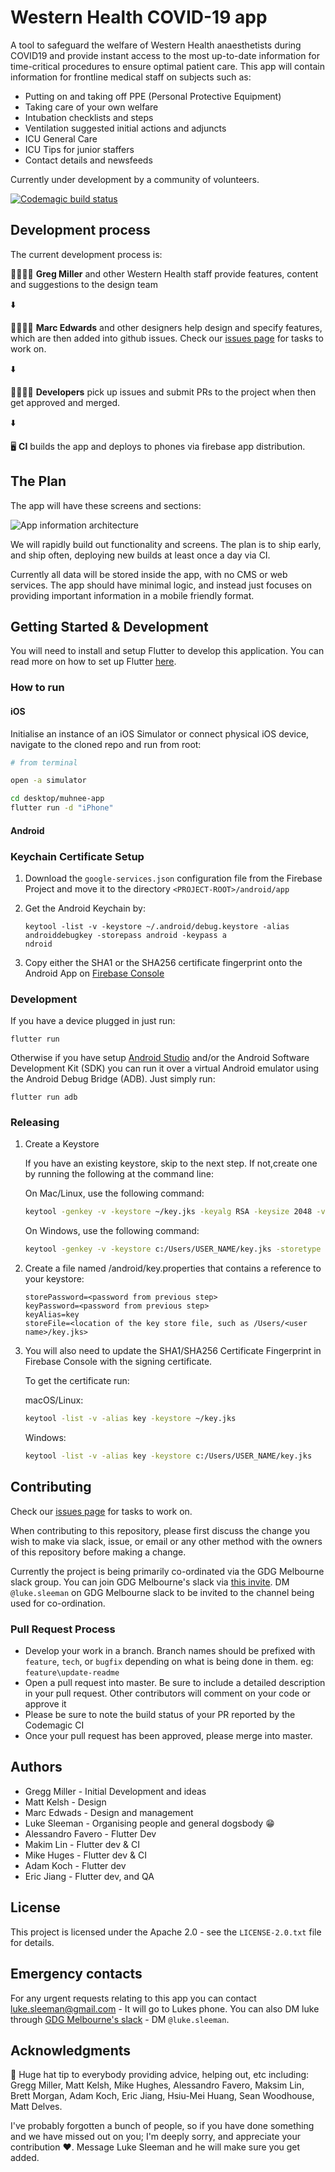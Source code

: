 # Western Health COVID-19 app

A tool to safeguard the welfare of Western Health anaesthetists during COVID19 and provide instant access to the most up-to-date information for time-critical procedures to ensure optimal patient care. This app will contain information for frontline medical staff on subjects such as:

- Putting on and taking off PPE (Personal Protective Equipment)
- Taking care of your own welfare
- Intubation checklists and steps
- Ventilation suggested initial actions and adjuncts
- ICU General Care
- ICU Tips for junior staffers
- Contact details and newsfeeds

Currently under development by a community of volunteers.

[![Codemagic build status](https://api.codemagic.io/apps/5e75f4bfdd1d6d000a198e90/5e75f4bfdd1d6d000a198e8f/status_badge.svg)](https://codemagic.io/apps/5e75f4bfdd1d6d000a198e90/5e75f4bfdd1d6d000a198e8f/latest_build)

## Development process

The current development process is:

👨‍⚕️👩‍⚕️ **Greg Miller** and other Western Health staff provide features, content and suggestions to the design team

⬇️

👩‍🎨👨‍🎨 **Marc Edwards** and other designers help design and specify features, which are then added into github issues. Check our [issues page](https://github.com/Western-Health-Covid19-Collaboration/wh_covid19_app/issues) for tasks to work on.

⬇️

👩‍💻👨‍💻 **Developers** pick up issues and submit PRs to the project when then get approved and merged.

⬇️

🖥 **CI** builds the app and deploys to phones via firebase app distribution.

## The Plan

The app will have these screens and sections:

![App information architecture](docs/Flow-Diagram.png "The information architecture of the app")

We will rapidly build out functionality and screens. The plan is to ship early, and ship often, deploying new builds at least once a day via CI.

Currently all data will be stored inside the app, with no CMS or web services. The app should have minimal logic, and instead just focuses on providing important information in a mobile friendly format.

## Getting Started & Development

You will need to install and setup Flutter to develop this application. You can read more on how to set up Flutter [here](https://flutter.dev/docs/get-started/install).

### How to run

#### iOS

Initialise an instance of an iOS Simulator or connect physical iOS device, navigate to the cloned repo and run from root:

```sh
# from terminal

open -a simulator

cd desktop/muhnee-app
flutter run -d "iPhone"
```

#### Android

### Keychain Certificate Setup

1. Download the `google-services.json` configuration file from the Firebase Project and move it to the directory `<PROJECT-ROOT>/android/app`
2. Get the Android Keychain by:

   ```
   keytool -list -v -keystore ~/.android/debug.keystore -alias androiddebugkey -storepass android -keypass a
   ndroid
   ```

3. Copy either the SHA1 or the SHA256 certificate fingerprint onto the Android App on [Firebase Console]()

### Development

If you have a device plugged in just run:

```
flutter run
```

Otherwise if you have setup [Android Studio](https://developer.android.com/studio) and/or the Android Software Development Kit (SDK) you can run it over a virtual Android emulator using the Android Debug Bridge (ADB). Just simply run:

```
flutter run adb
```

### Releasing

1. Create a Keystore

   If you have an existing keystore, skip to the next step. If not,create one by running the following at the command line:

   On Mac/Linux, use the following command:

   ```sh
   keytool -genkey -v -keystore ~/key.jks -keyalg RSA -keysize 2048 -validity 10000 -alias key
   ```

   On Windows, use the following command:

   ```sh
   keytool -genkey -v -keystore c:/Users/USER_NAME/key.jks -storetype JKS -keyalg RSA -keysize 2048 -validity 10000
   ```

2. Create a file named <app dir>/android/key.properties that contains a reference to your keystore:

   ```
   storePassword=<password from previous step>
   keyPassword=<password from previous step>
   keyAlias=key
   storeFile=<location of the key store file, such as /Users/<user name>/key.jks>
   ```

3. You will also need to update the SHA1/SHA256 Certificate Fingerprint in Firebase Console with the signing certificate.

   To get the certificate run:

   macOS/Linux:

   ```sh
   keytool -list -v -alias key -keystore ~/key.jks
   ```

   Windows:

   ```sh
   keytool -list -v -alias key -keystore c:/Users/USER_NAME/key.jks
   ```

## Contributing

Check our [issues page](https://github.com/Western-Health-Covid19-Collaboration/wh_covid19_app/issues) for tasks to work on.

When contributing to this repository, please first discuss the change you wish to make via slack, issue, or email or any other method with the owners of this repository before making a change.

Currently the project is being primarily co-ordinated via the GDG Melbourne slack group. You can join GDG Melbourne's slack via [this invite](http://bit.ly/join_gdgslack). DM `@luke.sleeman` on GDG Melbourne slack to be invited to the channel being used for co-ordination.

### Pull Request Process

- Develop your work in a branch. Branch names should be prefixed with `feature`, `tech`, or `bugfix` depending on what is being done in them. eg: `feature\update-readme`
- Open a pull request into master. Be sure to include a detailed description in your pull request. Other contributors will comment on your code or approve it
- Please be sure to note the build status of your PR reported by the Codemagic CI
- Once your pull request has been approved, please merge into master.

## Authors

- Gregg Miller - Initial Development and ideas
- Matt Kelsh - Design
- Marc Edwads - Design and management
- Luke Sleeman - Organising people and general dogsbody 😁
- Alessandro Favero - Flutter Dev
- Makim Lin - Flutter dev & CI
- Mike Huges - Flutter dev & CI
- Adam Koch - Flutter dev
- Eric Jiang - Flutter dev, and QA

## License

This project is licensed under the Apache 2.0 - see the `LICENSE-2.0.txt` file for details.

## Emergency contacts

For any urgent requests relating to this app you can contact luke.sleeman@gmail.com - It will go to Lukes phone. You can also DM luke through [GDG Melbourne's slack](http://bit.ly/join_gdgslack) - DM `@luke.sleeman`.

## Acknowledgments

🎩 Huge hat tip to everybody providing advice, helping out, etc including: Gregg Miller, Matt Kelsh, Mike Hughes, Alessandro Favero, Maksim Lin, Brett Morgan, Adam Koch, Eric Jiang, Hsiu-Mei Huang, Sean Woodhouse, Matt Delves.

I've probably forgotten a bunch of people, so if you have done something and we have missed out on you; I'm deeply sorry, and appreciate your contribution ❤️. Message Luke Sleeman and he will make sure you get added.
